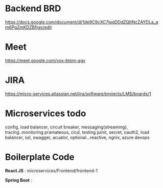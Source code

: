 # Backend BRD

https://docs.google.com/document/d/1de9C9cXC7lpqDDdZQItNcZAYDLa_qm6PgZmKDZBfjgo/edit

# Meet

https://meet.google.com/vox-btpm-agv

# JIRA

https://micro-services.atlassian.net/jira/software/projects/LMS/boards/1

# Microservices todo

config, load balancer, circuit breaker, messaging(streaming), tracing..monitoring pramateous, cicd, testing juinit, secret, oauth2, load balancer,
ssl, swagger, acuator, optional...reactive, ngnix, azure devops

# Boilerplate Code
  <b>React JS</b> : microservices/Frontend/frontend-1
  
  <b>Spring Boot</b> : 
